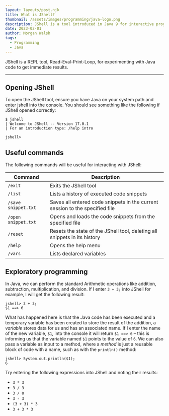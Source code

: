 ```yaml
---
layout: layouts/post.njk
title: What is JShell?
thumbnail: /assets/images/programming/java-logo.png
description: JShell is a tool introduced in Java 9 for interactive programming, this article gives a brief overview of its usage.
date: 2023-02-01
author: Morgan Walsh
tags:
  - Programming
  - Java
---
```



JShell is a REPL tool, Read-Eval-Print-Loop, for experimenting with Java code to get immediate results.

-------------------------------

## Opening JShell

To open the JShell tool, ensure you have Java on your system path and enter jshell into the console. 
You should see something like the following if JShell opened correctly:

```
$ jshell 
| Welcome to JShell -- Version 17.0.1 
| For an introduction type: /help intro

jshell> 
```

## Useful commands

The following commands will be useful for interacting with JShell:

| Command             | Description                                                                  |
|---------------------|------------------------------------------------------------------------------|
| `/exit`             | Exits the JShell tool                                                        |
| `/list`             | Lists a history of executed code snippets                                    |
| `/save snippet.txt` | Saves all entered code snippets in the current session to the specified file |
| `/open snippet.txt` | Opens and loads the code snippets from the specified file                    |
| `/reset`            | Resets the state of the JShell tool, deleting all snippets in its history    |
| `/help`             | Opens the help menu                                                          |
| `/vars`             | Lists declared variables                                                     |

## Exploratory programming

In Java, we can perform the standard Arithmetic operations like addition, subtraction, multiplication, and division. If I enter `3 + 3;` into JShell for example, I will get the following result:

```
jshell> 3 + 3; 
$1 ==> 6 
```

What has happened here is that the Java code has been executed and a temporary variable has been created to store the result of the addition, a *variable* stores data for us and has an associated name. If I enter the name of the new variable, `$1`, into the console it will return `$1 ==> 6` – this is informing us that the variable named `$1` points to the value of `6`. We can also pass a variable as input to a method, where a *method* is just a reusable block of code with a name, such as with the `println()` method:

```
jshell> System.out.println($1); 
6
```

Try entering the following expressions into JShell and noting their results:

- `3 * 3`
- `3 / 3`
- `3 / 0`
- `3 - 3`
- `(3 + 3) * 3`
- `3 + 3 * 3`

